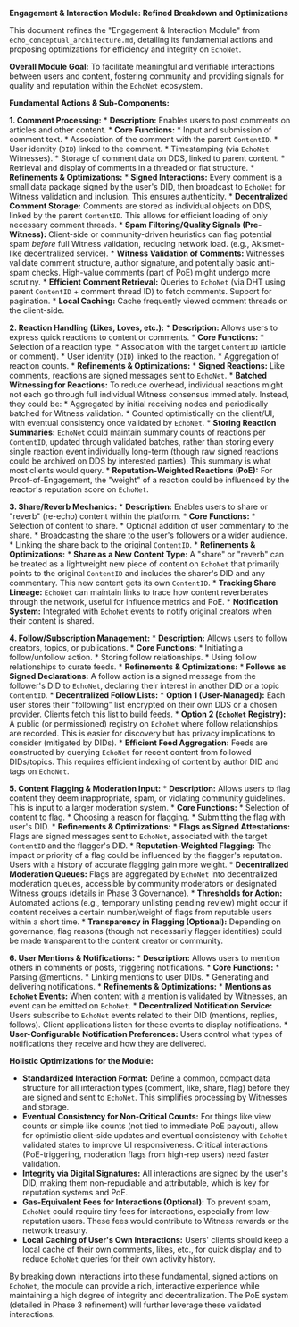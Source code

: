**Engagement & Interaction Module: Refined Breakdown and Optimizations**

This document refines the "Engagement & Interaction Module" from `echo_conceptual_architecture.md`, detailing its fundamental actions and proposing optimizations for efficiency and integrity on `EchoNet`.

**Overall Module Goal:** To facilitate meaningful and verifiable interactions between users and content, fostering community and providing signals for quality and reputation within the `EchoNet` ecosystem.

**Fundamental Actions & Sub-Components:**

**1. Comment Processing:**
    *   **Description:** Enables users to post comments on articles and other content.
    *   **Core Functions:**
        *   Input and submission of comment text.
        *   Association of the comment with the parent `ContentID`.
        *   User identity (`DID`) linked to the comment.
        *   Timestamping (via `EchoNet` Witnesses).
        *   Storage of comment data on DDS, linked to parent content.
        *   Retrieval and display of comments in a threaded or flat structure.
    *   **Refinements & Optimizations:**
        *   **Signed Interactions:** Every comment is a small data package signed by the user's DID, then broadcast to `EchoNet` for Witness validation and inclusion. This ensures authenticity.
        *   **Decentralized Comment Storage:** Comments are stored as individual objects on DDS, linked by the parent `ContentID`. This allows for efficient loading of only necessary comment threads.
        *   **Spam Filtering/Quality Signals (Pre-Witness):** Client-side or community-driven heuristics can flag potential spam *before* full Witness validation, reducing network load. (e.g., Akismet-like decentralized service).
        *   **Witness Validation of Comments:** Witnesses validate comment structure, author signature, and potentially basic anti-spam checks. High-value comments (part of PoE) might undergo more scrutiny.
        *   **Efficient Comment Retrieval:** Queries to `EchoNet` (via DHT using parent `ContentID` + comment thread ID) to fetch comments. Support for pagination.
        *   **Local Caching:** Cache frequently viewed comment threads on the client-side.

**2. Reaction Handling (Likes, Loves, etc.):**
    *   **Description:** Allows users to express quick reactions to content or comments.
    *   **Core Functions:**
        *   Selection of a reaction type.
        *   Association with the target `ContentID` (article or comment).
        *   User identity (`DID`) linked to the reaction.
        *   Aggregation of reaction counts.
    *   **Refinements & Optimizations:**
        *   **Signed Reactions:** Like comments, reactions are signed messages sent to `EchoNet`.
        *   **Batched Witnessing for Reactions:** To reduce overhead, individual reactions might not each go through full individual Witness consensus immediately. Instead, they could be:
            *   Aggregated by initial receiving nodes and periodically batched for Witness validation.
            *   Counted optimistically on the client/UI, with eventual consistency once validated by `EchoNet`.
        *   **Storing Reaction Summaries:** `EchoNet` could maintain summary counts of reactions per `ContentID`, updated through validated batches, rather than storing every single reaction event individually long-term (though raw signed reactions could be archived on DDS by interested parties). This summary is what most clients would query.
        *   **Reputation-Weighted Reactions (PoE):** For Proof-of-Engagement, the "weight" of a reaction could be influenced by the reactor's reputation score on `EchoNet`.

**3. Share/Reverb Mechanics:**
    *   **Description:** Enables users to share or "reverb" (re-echo) content within the platform.
    *   **Core Functions:**
        *   Selection of content to share.
        *   Optional addition of user commentary to the share.
        *   Broadcasting the share to the user's followers or a wider audience.
        *   Linking the share back to the original `ContentID`.
    *   **Refinements & Optimizations:**
        *   **Share as a New Content Type:** A "share" or "reverb" can be treated as a lightweight new piece of content on `EchoNet` that primarily points to the original `ContentID` and includes the sharer's DID and any commentary. This new content gets its own `ContentID`.
        *   **Tracking Share Lineage:** `EchoNet` can maintain links to trace how content reverberates through the network, useful for influence metrics and PoE.
        *   **Notification System:** Integrated with `EchoNet` events to notify original creators when their content is shared.

**4. Follow/Subscription Management:**
    *   **Description:** Allows users to follow creators, topics, or publications.
    *   **Core Functions:**
        *   Initiating a follow/unfollow action.
        *   Storing follow relationships.
        *   Using follow relationships to curate feeds.
    *   **Refinements & Optimizations:**
        *   **Follows as Signed Declarations:** A follow action is a signed message from the follower's DID to `EchoNet`, declaring their interest in another DID or a topic `ContentID`.
        *   **Decentralized Follow Lists:**
            *   **Option 1 (User-Managed):** Each user stores their "following" list encrypted on their own DDS or a chosen provider. Clients fetch this list to build feeds.
            *   **Option 2 (`EchoNet` Registry):** A public (or permissioned) registry on `EchoNet` where follow relationships are recorded. This is easier for discovery but has privacy implications to consider (mitigated by DIDs).
        *   **Efficient Feed Aggregation:** Feeds are constructed by querying `EchoNet` for recent content from followed DIDs/topics. This requires efficient indexing of content by author DID and tags on `EchoNet`.

**5. Content Flagging & Moderation Input:**
    *   **Description:** Allows users to flag content they deem inappropriate, spam, or violating community guidelines. This is input to a larger moderation system.
    *   **Core Functions:**
        *   Selection of content to flag.
        *   Choosing a reason for flagging.
        *   Submitting the flag with user's DID.
    *   **Refinements & Optimizations:**
        *   **Flags as Signed Attestations:** Flags are signed messages sent to `EchoNet`, associated with the target `ContentID` and the flagger's DID.
        *   **Reputation-Weighted Flagging:** The impact or priority of a flag could be influenced by the flagger's reputation. Users with a history of accurate flagging gain more weight.
        *   **Decentralized Moderation Queues:** Flags are aggregated by `EchoNet` into decentralized moderation queues, accessible by community moderators or designated Witness groups (details in Phase 3 Governance).
        *   **Thresholds for Action:** Automated actions (e.g., temporary unlisting pending review) might occur if content receives a certain number/weight of flags from reputable users within a short time.
        *   **Transparency in Flagging (Optional):** Depending on governance, flag reasons (though not necessarily flagger identities) could be made transparent to the content creator or community.

**6. User Mentions & Notifications:**
    *   **Description:** Allows users to mention others in comments or posts, triggering notifications.
    *   **Core Functions:**
        *   Parsing @mentions.
        *   Linking mentions to user DIDs.
        *   Generating and delivering notifications.
    *   **Refinements & Optimizations:**
        *   **Mentions as `EchoNet` Events:** When content with a mention is validated by Witnesses, an event can be emitted on `EchoNet`.
        *   **Decentralized Notification Service:** Users subscribe to `EchoNet` events related to their DID (mentions, replies, follows). Client applications listen for these events to display notifications.
        *   **User-Configurable Notification Preferences:** Users control what types of notifications they receive and how they are delivered.

**Holistic Optimizations for the Module:**

*   **Standardized Interaction Format:** Define a common, compact data structure for all interaction types (comment, like, share, flag) before they are signed and sent to `EchoNet`. This simplifies processing by Witnesses and storage.
*   **Eventual Consistency for Non-Critical Counts:** For things like view counts or simple like counts (not tied to immediate PoE payout), allow for optimistic client-side updates and eventual consistency with `EchoNet` validated states to improve UI responsiveness. Critical interactions (PoE-triggering, moderation flags from high-rep users) need faster validation.
*   **Integrity via Digital Signatures:** All interactions are signed by the user's DID, making them non-repudiable and attributable, which is key for reputation systems and PoE.
*   **Gas-Equivalent Fees for Interactions (Optional):** To prevent spam, `EchoNet` could require tiny fees for interactions, especially from low-reputation users. These fees would contribute to Witness rewards or the network treasury.
*   **Local Caching of User's Own Interactions:** Users' clients should keep a local cache of their own comments, likes, etc., for quick display and to reduce `EchoNet` queries for their own activity history.

By breaking down interactions into these fundamental, signed actions on `EchoNet`, the module can provide a rich, interactive experience while maintaining a high degree of integrity and decentralization. The PoE system (detailed in Phase 3 refinement) will further leverage these validated interactions.
